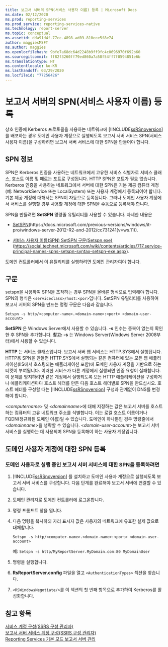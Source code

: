 ```yaml
---
title: 보고서 서버의 SPN(서비스 사용자 이름) 등록 | Microsoft Docs
ms.date: 02/12/2020
ms.prod: reporting-services
ms.prod_service: reporting-services-native
ms.technology: report-server
ms.topic: conceptual
ms.assetid: dda91d4f-77cc-4898-ad03-810ece5f8e74
author: maggiesMSFT
ms.author: maggies
ms.openlocfilehash: 9bfe7a68dc64d2248b9ff9fc4c0696970f692b60
ms.sourcegitcommit: ff82f3260ff79ed860a7a58f54ff7f0594851e6b
ms.translationtype: HT
ms.contentlocale: ko-KR
ms.lasthandoff: 03/29/2020
ms.locfileid: "77256426"
---
```

# <a name="register-a-service-principal-name-spn-for-a-report-server"></a>보고서 서버의 SPN(서비스 사용자 이름) 등록
  상호 인증에 Kerberos 프로토콜을 사용하는 네트워크에 [!INCLUDE[ssRSnoversion](../../includes/ssrsnoversion-md.md)] 를 배포하는 경우 도메인 사용자 계정으로 실행되도록 보고서 서버 서비스 SPN(서비스 사용자 이름)을 구성하려면 보고서 서버 서비스에 대한 SPN을 만들어야 합니다.  
  
## <a name="about-spns"></a>SPN 정보  
 SPN은 Kerberos 인증을 사용하는 네트워크에서 고유한 서비스 식별자로 서비스 클래스, 호스트 이름 및 때로는 포트로 구성됩니다. HTTP SPN은 포트가 필요 없습니다. Kerberos 인증을 사용하는 네트워크에서 서버에 대한 SPN은 기본 제공 컴퓨터 계정(예: NetworkService 또는 LocalSystem) 또는 사용자 계정에서 등록되어야 합니다. 기본 제공 계정에 대해서는 SPN이 자동으로 등록됩니다. 그러나 도메인 사용자 계정에서 서비스를 실행할 경우 사용할 계정에 대한 SPN을 수동으로 등록해야 합니다.  
  
 SPN을 만들려면 **SetSPN** 명령줄 유틸리티를 사용할 수 있습니다. 자세한 내용은  
  
-   [SetSPN](https://docs.microsoft.com/previous-versions/windows/it-pro/windows-server-2012-R2-and-2012/cc731241(v=ws.11))(https://docs.microsoft.com/previous-versions/windows/it-pro/windows-server-2012-R2-and-2012/cc731241(v=ws.11)).  
  
-   [서비스 사용자 이름(SPN) SetSPN 구문(Setspn.exe)](https://social.technet.microsoft.com/wiki/contents/articles/717.service-principal-names-spns-setspn-syntax-setspn-exe.aspx)(https://social.technet.microsoft.com/wiki/contents/articles/717.service-principal-names-spns-setspn-syntax-setspn-exe.aspx).  
  
 도메인 컨트롤러에서 이 유틸리티를 실행하려면 도메인 관리자여야 합니다.  
  
## <a name="syntax"></a>구문  

setspn을 사용하여 SPN을 조작하는 경우 SPN을 올바른 형식으로 입력해야 합니다. SPN의 형식은 `<serviceclass>/host:<por>`입니다. SetSPN 유틸리티를 사용하여 보고서 서버의 SPN을 만드는 명령 구문은 다음과 같습니다.  
  
```  
Setspn -s http/<computer-name>.<domain-name>:<port> <domain-user-account>  
```  
  
 **SetSPN** 은 Windows Server에서 사용할 수 있습니다. **-s** 인수는 중복이 없는지 확인한 후 SPN을 추가합니다. **참고: -s** 는 Windows Server(Windows Server 2008부터)에서 사용할 수 있습니다.  
  
 **HTTP** 는 서비스 클래스입니다. 보고서 서버 웹 서비스는 HTTP.SYS에서 실행됩니다. HTTP용 SPN을 만들면 HTTP.SYS에서 실행되는 같은 컴퓨터에 있는 모든 웹 애플리케이션(IIS에서 호스팅되는 애플리케이션 포함)에 도메인 사용자 계정을 기반으로 하는 티켓이 부여됩니다. 이러한 서비스가 다른 계정에서 실행되면 인증 요청이 실패합니다. 이 문제를 방지하려면 같은 계정에서 실행되도록 모든 HTTP 애플리케이션을 구성하거나 애플리케이션마다 호스트 헤더를 만든 다음 호스트 헤더별로 SPN을 만드십시오. 호스트 헤더를 구성할 때는 [!INCLUDE[ssRSnoversion](../../includes/ssrsnoversion-md.md)] 구성과 관계없이 DNS를 변경해야 합니다.  
  
 \<*computername*> 및 \<*domainname*>에 대해 지정하는 값은 보고서 서버를 호스트하는 컴퓨터의 고유 네트워크 주소를 식별합니다. 이는 로컬 호스트 이름이거나 FQDN(정규화된 도메인 이름)일 수 있습니다. 도메인이 하나뿐인 경우 명령줄에서 \<*domainname*>을 생략할 수 있습니다. \<*domain-user-account*>는 보고서 서버 서비스를 실행하는 데 사용되며 SPN을 등록해야 하는 사용자 계정입니다.  
  
## <a name="register-an-spn-for-domain-user-account"></a>도메인 사용자 계정에 대한 SPN 등록  
  
### <a name="to-register-an-spn-for-a-report-server-service-running-as-a-domain-user"></a>도메인 사용자로 실행 중인 보고서 서버 서비스에 대한 SPN을 등록하려면  
  
1.  [!INCLUDE[ssRSnoversion](../../includes/ssrsnoversion-md.md)] 를 설치하고 도메인 사용자 계정으로 실행되도록 보고서 서버 서비스를 구성합니다. 다음 단계를 완료해야 보고서 서버에 연결할 수 있습니다.  
  
2.  도메인 관리자로 도메인 컨트롤러에 로그온합니다.  
  
3.  명령 프롬프트 창을 엽니다.  
  
4.  다음 명령을 복사하되 자리 표시자 값은 사용자의 네트워크에 유효한 실제 값으로 대체합니다.  
  
    ```  
    Setspn -s http/<computer-name>.<domain-name>:<port> <domain-user-account>  
    ```  
  
    예: `Setspn -s http/MyReportServer.MyDomain.com:80 MyDomainUser`  
  
5.  명령을 실행합니다.  
  
6.  **RsReportServer.config** 파일을 열고 `<AuthenticationTypes>` 섹션을 찾습니다.  
  
7.  `<RSWindowsNegotiate/>`를 이 섹션의 첫 번째 항목으로 추가하여 Kerberos를 활성화합니다.  
  
## <a name="see-also"></a>참고 항목  
 [서비스 계정 구성&#40;SSRS 구성 관리자&#41;](../install-windows/configure-the-report-server-service-account-ssrs-configuration-manager.md)   
 [보고서 서버 서비스 계정 구성&#40;SSRS 구성 관리자&#41;](../../reporting-services/install-windows/configure-the-report-server-service-account-ssrs-configuration-manager.md)   
 [Reporting Services 기본 모드 보고서 서버 관리](../../reporting-services/report-server/manage-a-reporting-services-native-mode-report-server.md)  
  
  
